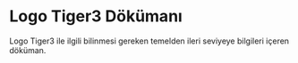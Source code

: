 # Logo Tiger3 Dökümanı

Logo Tiger3 ile ilgili bilinmesi gereken temelden ileri seviyeye bilgileri içeren döküman.

